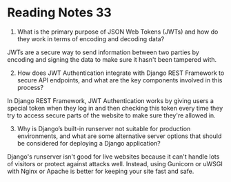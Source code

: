 # Reading Notes 33

1. What is the primary purpose of JSON Web Tokens (JWTs) and how do they work in terms of encoding and decoding data?

JWTs are a secure way to send information between two parties by encoding and signing the data to make sure it hasn't been tampered with.

2. How does JWT Authentication integrate with Django REST Framework to secure API endpoints, and what are the key components involved in this process?

In Django REST Framework, JWT Authentication works by giving users a special token when they log in and then checking this token every time they try to access secure parts of the website to make sure they're allowed in.

3. Why is Django’s built-in runserver not suitable for production environments, and what are some alternative server options that should be considered for deploying a Django application?

Django's runserver isn't good for live websites because it can't handle lots of visitors or protect against attacks well. Instead, using Gunicorn or uWSGI with Nginx or Apache is better for keeping your site fast and safe.